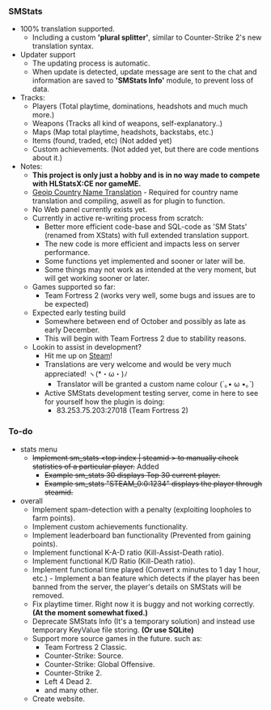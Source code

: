 ### SMStats
   - 100% translation supported.
      - Including a custom **'plural splitter'**, similar to Counter-Strike 2's new translation syntax.
   - Updater support
      - The updating process is automatic.
      - When update is detected, update message are sent to the chat and information are saved to **'SMStats Info'** module, to prevent loss of data.
   - Tracks:
      - Players (Total playtime, dominations, headshots and much much more.)
      - Weapons (Tracks all kind of weapons, self-explanatory..)
      - Maps (Map total playtime, headshots, backstabs, etc.)
      - Items (found, traded, etc) (Not added yet)
      - Custom achievements. (Not added yet, but there are code mentions about it.)
   - Notes:
      - **This project is only just a hobby and is in no way made to compete with HLStatsX:CE nor gameME.**
      - [Geoip Country Name Translation](https://github.com/Teamkiller324/SM-Geoip-CountryName) - Required for country name translation and compiling, aswell as for plugin to function.
      - No Web panel currently exists yet.
      - Currently in active re-writing process from scratch:
          - Better more efficient code-base and SQL-code as 'SM Stats' (renamed from XStats) with full extended translation support.
          - The new code is more efficient and impacts less on server performance.
          - Some functions yet implemented and sooner or later will be.
          - Some things may not work as intended at the very moment, but will get working sooner or later.
      - Games supported so far:
          - Team Fortress 2 (works very well, some bugs and issues are to be expected)
      - Expected early testing build
          - Somewhere between end of October and possibly as late as early December.
          - This will begin with Team Fortress 2 due to stability reasons.
      - Lookin to assist in development?
          - Hit me up on [Steam](https://steamcommunity.com/id/Teamkiller324)!
          - Translations are very welcome and would be very much appreciated! ヽ(*・ω・)ﾉ
             - Translator will be granted a custom name colour (´｡• ω •｡`)
          - Active SMStats development testing server, come in here to see for yourself how the plugin is doing:
            - 83.253.75.203:27018 (Team Fortress 2)

### To-do
   - stats menu
        - ~~Implement sm_stats <top index | steamid > to manually check statistics of a particular player.~~ Added
             -  ~~Example sm_stats 30 displays Top 30 current player.~~
             -  ~~Example sm_stats "STEAM_0:0:1234" displays the player through steamid.~~
   - overall
        - Implement spam-detection with a penalty (exploiting loopholes to farm points).
        - Implement custom achievements functionality.
        - Implement leaderboard ban functionality (Prevented from gaining points).
        - Implement functional K-A-D ratio (Kill-Assist-Death ratio).
        - Implement functional K/D Ratio (Kill-Death ratio).
        - Implement functional time played (Convert x minutes to 1 day 1 hour, etc.)
	- Implement a ban feature which detects if the player has been banned from the server, the player's details on SMStats will be removed.
        - Fix playtime timer. Right now it is buggy and not working correctly. **(At the moment somewhat fixed.)**
        - Deprecate SMStats Info (It's a temporary solution) and instead use temporary KeyValue file storing. **(Or use SQLite)**
        - Support more source games in the future. such as:
          - Team Fortress 2 Classic.
          - Counter-Strike: Source.
          - Counter-Strike: Global Offensive.
          - Counter-Strike 2.
          - Left 4 Dead 2.
          - and many other.
        - Create website.

